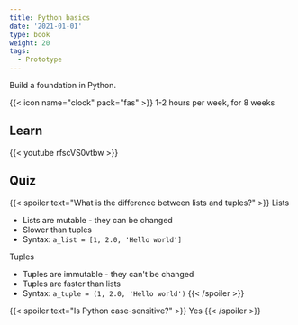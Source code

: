 ```yaml
---
title: Python basics
date: '2021-01-01'
type: book
weight: 20
tags:
  - Prototype
---
```


Build a foundation in Python.

<!--more-->

{{< icon name="clock" pack="fas" >}} 1-2 hours per week, for 8 weeks

## Learn

{{< youtube rfscVS0vtbw >}}

## Quiz

{{< spoiler text="What is the difference between lists and tuples?" >}}
Lists

- Lists are mutable - they can be changed
- Slower than tuples
- Syntax: `a_list = [1, 2.0, 'Hello world']`

Tuples

- Tuples are immutable - they can't be changed
- Tuples are faster than lists 
- Syntax: `a_tuple = (1, 2.0, 'Hello world')`
{{< /spoiler >}}

{{< spoiler text="Is Python case-sensitive?" >}}
Yes
{{< /spoiler >}}
